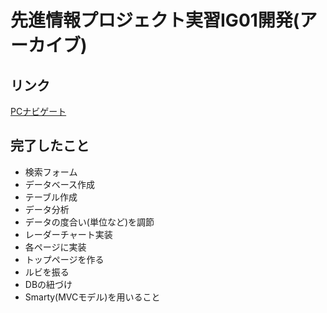 # 先進情報プロジェクト実習ⅠG01開発(アーカイブ)

## リンク
[PCナビゲート](http://pnw.cloud.cs.priv.teu.ac.jp/2023g01/)

## 完了したこと
- 検索フォーム
- データベース作成
- テーブル作成
- データ分析
- データの度合い(単位など)を調節
- レーダーチャート実装
- 各ページに実装
- トップページを作る
- ルビを振る
- DBの紐づけ
- Smarty(MVCモデル)を用いること
